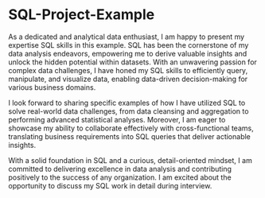 # SQL-Project-Example

As a dedicated and analytical data enthusiast, I am happy to present my expertise SQL skills in this example. SQL has been the cornerstone of my data analysis endeavors, empowering me to derive valuable insights and unlock the hidden potential within datasets. With an unwavering passion for complex data challenges, I have honed my SQL skills to efficiently query, manipulate, and visualize data, enabling data-driven decision-making for various business domains.

I look forward to sharing specific examples of how I have utilized SQL to solve real-world data challenges, from data cleansing and aggregation to performing advanced statistical analyses. Moreover, I am eager to showcase my ability to collaborate effectively with cross-functional teams, translating business requirements into SQL queries that deliver actionable insights.

With a solid foundation in SQL and a curious, detail-oriented mindset, I am committed to delivering excellence in data analysis and contributing positively to the success of any organization. I am excited about the opportunity to discuss my SQL work in detail during interview. 
